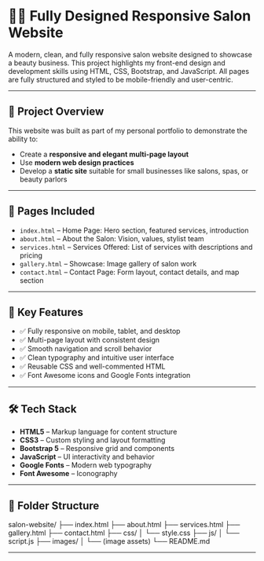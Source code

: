 # 💇‍♀️ Fully Designed Responsive Salon Website

A modern, clean, and fully responsive salon website designed to showcase a beauty business. This project highlights my front-end design and development skills using HTML, CSS, Bootstrap, and JavaScript. All pages are fully structured and styled to be mobile-friendly and user-centric.

---

## 🔹 Project Overview

This website was built as part of my personal portfolio to demonstrate the ability to:

- Create a **responsive and elegant multi-page layout**
- Use **modern web design practices**
- Develop a **static site** suitable for small businesses like salons, spas, or beauty parlors

---

## 📄 Pages Included

- `index.html` – Home Page: Hero section, featured services, introduction
- `about.html` – About the Salon: Vision, values, stylist team
- `services.html` – Services Offered: List of services with descriptions and pricing
- `gallery.html` – Showcase: Image gallery of salon work
- `contact.html` – Contact Page: Form layout, contact details, and map section

---

## 🚀 Key Features

- ✅ Fully responsive on mobile, tablet, and desktop
- ✅ Multi-page layout with consistent design
- ✅ Smooth navigation and scroll behavior
- ✅ Clean typography and intuitive user interface
- ✅ Reusable CSS and well-commented HTML
- ✅ Font Awesome icons and Google Fonts integration

---

## 🛠️ Tech Stack

- **HTML5** – Markup language for content structure  
- **CSS3** – Custom styling and layout formatting  
- **Bootstrap 5** – Responsive grid and components  
- **JavaScript** – UI interactivity and behavior  
- **Google Fonts** – Modern web typography  
- **Font Awesome** – Iconography

---

## 📁 Folder Structure

salon-website/
├── index.html
├── about.html
├── services.html
├── gallery.html
├── contact.html
├── css/
│ └── style.css
├── js/
│ └── script.js
├── images/
│ └── (image assets)
└── README.md



---
